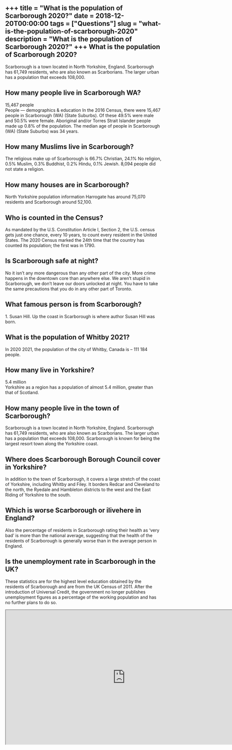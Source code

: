 +++
title = "What is the population of Scarborough 2020?"
date = 2018-12-20T00:00:00
tags = ["Questions"]
slug = "what-is-the-population-of-scarborough-2020"
description = "What is the population of Scarborough 2020?"
+++
What is the population of Scarborough 2020?
-------------------------------------------

Scarborough is a town located in North Yorkshire, England. Scarborough has 61,749 residents, who are also known as Scarborians. The larger urban has a population that exceeds 108,000.

How many people live in Scarborough WA?
---------------------------------------

15,467 people  
People — demographics &amp; education In the 2016 Census, there were 15,467 people in Scarborough (WA) (State Suburbs). Of these 49.5% were male and 50.5% were female. Aboriginal and/or Torres Strait Islander people made up 0.8% of the population. The median age of people in Scarborough (WA) (State Suburbs) was 34 years.

How many Muslims live in Scarborough?
-------------------------------------

The religious make up of Scarborough is 66.7% Christian, 24.1% No religion, 0.5% Muslim, 0.3% Buddhist, 0.2% Hindu, 0.1% Jewish. 8,094 people did not state a religion.

How many houses are in Scarborough?
-----------------------------------

North Yorkshire population information Harrogate has around 75,070 residents and Scarborough around 52,100.

Who is counted in the Census?
-----------------------------

As mandated by the U.S. Constitution Article I, Section 2, the U.S. census gets just one chance, every 10 years, to count every resident in the United States. The 2020 Census marked the 24th time that the country has counted its population; the first was in 1790.

Is Scarborough safe at night?
-----------------------------

No it isn’t any more dangerous than any other part of the city. More crime happens in the downtown core than anywhere else. We aren’t stupid in Scarborough, we don’t leave our doors unlocked at night. You have to take the same precautions that you do in any other part of Toronto.

What famous person is from Scarborough?
---------------------------------------

1\. Susan Hill. Up the coast in Scarborough is where author Susan Hill was born.

What is the population of Whitby 2021?
--------------------------------------

In 2020 2021, the population of the city of Whitby, Canada is – 111 184 people.

How many live in Yorkshire?
---------------------------

5.4 million  
Yorkshire as a region has a population of almost 5.4 million, greater than that of Scotland.

How many people live in the town of Scarborough?
------------------------------------------------

Scarborough is a town located in North Yorkshire, England. Scarborough has 61,749 residents, who are also known as Scarborians. The larger urban has a population that exceeds 108,000. Scarborough is known for being the largest resort town along the Yorkshire coast.

Where does Scarborough Borough Council cover in Yorkshire?
----------------------------------------------------------

In addition to the town of Scarborough, it covers a large stretch of the coast of Yorkshire, including Whitby and Filey. It borders Redcar and Cleveland to the north, the Ryedale and Hambleton districts to the west and the East Riding of Yorkshire to the south.

Which is worse Scarborough or ilivehere in England?
---------------------------------------------------

Also the percentage of residents in Scarborough rating their health as ‘very bad’ is more than the national average, suggesting that the health of the residents of Scarborough is generally worse than in the average person in England.

Is the unemployment rate in Scarborough in the UK?
--------------------------------------------------

These statistics are for the highest level education obtained by the residents of Scarborough and are from the UK Census of 2011. After the introduction of Universal Credit, the government no longer publishes unemployment figures as a percentage of the working population and has no further plans to do so.

<iframe allow="accelerometer; autoplay; clipboard-write; encrypted-media; gyroscope; picture-in-picture" allowfullscreen="" class="__youtube_prefs__  epyt-is-override  no-lazyload" data-no-lazy="1" data-origheight="433" data-origwidth="770" data-skipgform_ajax_framebjll="" height="433" id="_ytid_29479" loading="lazy" src="https://www.youtube.com/embed/vWpukAzaDcg?enablejsapi=1&autoplay=0&cc_load_policy=0&cc_lang_pref=&iv_load_policy=1&loop=0&modestbranding=0&rel=1&fs=1&playsinline=0&autohide=2&theme=dark&color=red&controls=1&" title="YouTube player" width="770"></iframe>